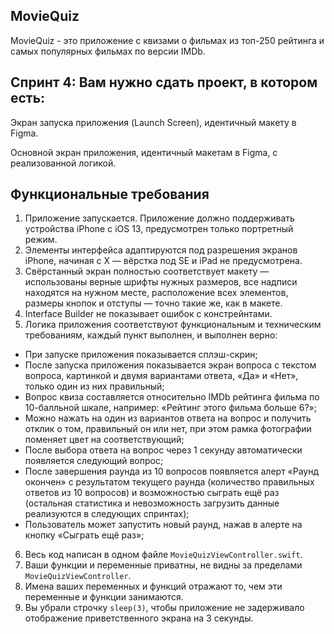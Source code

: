 ## **MovieQuiz**

MovieQuiz - это приложение с квизами о фильмах из топ-250 рейтинга и самых популярных фильмах по версии IMDb.


## **Спринт 4: Вам нужно сдать проект, в котором есть:**

Экран запуска приложения (Launch Screen), идентичный макету в Figma.

Основной экран приложения, идентичный макетам в Figma, с реализованной логикой.

## **Функциональные требования**

1. Приложение запускается. Приложение должно поддерживать устройства iPhone с iOS 13, предусмотрен только портретный режим.
2. Элементы интерфейса адаптируются под разрешения экранов iPhone, начиная с X — вёрстка под SE и iPad не предусмотрена.
3. Свёрстанный экран полностью соответствует макету — использованы верные шрифты нужных размеров, все надписи находятся на нужном месте, расположение всех элементов, размеры кнопок и отступы — точно такие же, как в макете.
4. Interface Builder не показывает ошибок с констрейнтами.
5. Логика приложения соответствуют функциональным и техническим требованиям, каждый пункт выполнен, и выполнен верно: 
- При запуске приложения показывается сплэш-скрин;
- После запуска приложения показывается экран вопроса с текстом вопроса, картинкой и двумя вариантами ответа, «Да» и «Нет», только один из них правильный;
- Вопрос квиза составляется относительно IMDb рейтинга фильма по 10-балльной шкале, например: «Рейтинг этого фильма больше 6?»;
- Можно нажать на один из вариантов ответа на вопрос и получить отклик о том, правильный он или нет, при этом рамка фотографии поменяет цвет на соответствующий;
- После выбора ответа на вопрос через 1 секунду автоматически появляется следующий вопрос;
- После завершения раунда из 10 вопросов появляется алерт «Раунд окончен» с результатом текущего раунда (количество правильных ответов из 10 вопросов) и возможностью сыграть ещё раз (остальная статистика и невозможность загрузить данные реализуются в следующих спринтах);
- Пользователь может запустить новый раунд, нажав в алерте на кнопку «Сыграть ещё раз»;
6. Весь код написан в одном файле `MovieQuizViewController.swift`.
7. Ваши функции и переменные приватны, не видны за пределами `MovieQuizViewController`.
8. Имена ваших переменных и функций отражают то, чем эти переменные и функции занимаются.
9. Вы убрали строчку `sleep(3)`, чтобы приложение не задерживало отображение приветственного экрана на 3 секунды.
